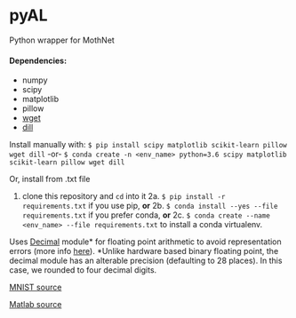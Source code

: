 # pyAL
Python wrapper for MothNet

#### Dependencies:
- numpy
- scipy
- matplotlib
- pillow
- [wget](https://pypi.org/project/wget/)
- [dill](https://pypi.org/project/dill/)

Install manually with:
`$ pip install scipy matplotlib scikit-learn pillow wget dill`
-or-
`$ conda create -n <env_name> python=3.6 scipy matplotlib scikit-learn pillow wget dill`

Or, install from .txt file
1. clone this repository and `cd` into it
2a. `$ pip install -r requirements.txt` if you use pip, 
**or**
2b. `$ conda install --yes --file requirements.txt` if you prefer conda,
**or**
2c. `$ conda create --name <env_name> --file requirements.txt` to install a conda virtualenv.

Uses [Decimal](https://docs.python.org/3/library/decimal.html) module* for floating point arithmetic to avoid representation errors (more info [here](https://docs.python.org/2/tutorial/floatingpoint.html)).
*Unlike hardware based binary floating point, the decimal module has an alterable precision (defaulting to 28 places). In this case, we rounded to four decimal digits.

[MNIST source](http://yann.lecun.com/exdb/mnist/)

[Matlab source](https://github.com/charlesDelahunt/PuttingABugInML)
